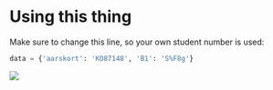 # Using this thing

Make sure to change this line, so your own student number is used:

```python
data = {'aarskort': 'KO87148', 'B1': 'S%F8g'}
```

![](http://c.kristian.io/image/2C1V2H0P0k19/Screen%20Shot%202012-08-21%20at%2016.52.07.png)